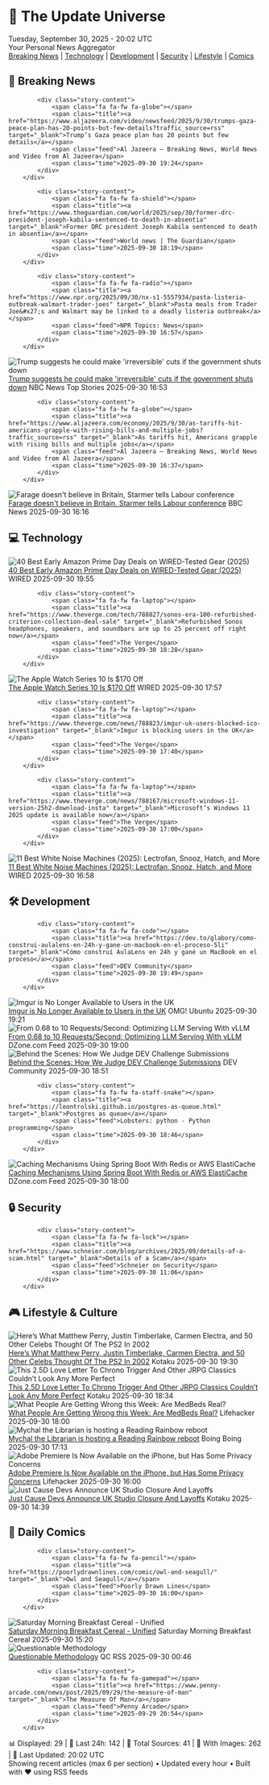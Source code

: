 <!-- Processing 54 RSS feeds at 2025-09-30 20:02:07 UTC -->
<!-- Processing: Poorly Drawn Lines -->
<!-- Processing: Garfield -->
<!-- Processing: Questionable Content -->
<!-- Processing: CNN Top Stories -->
<!-- Processing: CNN Breaking News -->
<!-- Processing: BBC World News -->
<!-- Processing: Al Jazeera Breaking News -->
<!-- Processing: CBC News -->
<!-- Error processing https://rss.cbc.ca/lineup/topstories.xml: The read operation timed out -->
<!-- Processing: Associated Press Breaking -->
<!-- Processing: NBC News Breaking -->
<!-- Processing: Guardian World News -->
<!-- Processing: Sky News World -->
<!-- Processing: The Verge -->
<!-- Processing: O'Reilly Radar -->
<!-- Processing: WIRED -->
<!-- Processing: Dev.to -->
<!-- Processing: It's FOSS -->
<!-- Processing: OMG! Ubuntu -->
<!-- Processing: DistroWatch -->
<!-- Processing: Linux.com -->
<!-- Processing: Ubuntu Blog -->
<!-- Processing: InfoQ -->
<!-- Processing: DZone -->
<!-- Processing: Martin Fowler -->
<!-- Processing: Kotaku -->
<!-- Processing: Krebs on Security -->
<!-- Generated 8 new posts out of 26 feeds processed -->
<div class="newspaper-header">
    <h1 class="newspaper-title">📰 The Update Universe</h1>
    <div class="newspaper-date">Tuesday, September 30, 2025 - 20:02 UTC</div>
    <div class="newspaper-subtitle">Your Personal News Aggregator</div>
</div>

<div class="newspaper-nav">
    <a href="#breaking">Breaking News</a> |
    <a href="#tech">Technology</a> |
    <a href="#dev">Development</a> |
    <a href="#security">Security</a> |
    <a href="#lifestyle">Lifestyle</a> |
    <a href="#webcomics">Comics</a>
</div>

<div class="news-section breaking-news" id="breaking">
<h2 class="section-header">🚨 Breaking News</h2>
<div class="stories-container">
<div class="story">
            
            <div class="story-content">
                <span class="fa fa-fw fa-globe"></span>
                <span class="title"><a href="https://www.aljazeera.com/video/newsfeed/2025/9/30/trumps-gaza-peace-plan-has-20-points-but-few-details?traffic_source=rss" target="_blank">Trump’s Gaza peace plan has 20 points but few details</a></span>
                <span class="feed">Al Jazeera – Breaking News, World News and Video from Al Jazeera</span>
                <span class="time">2025-09-30 19:24</span>
            </div>
        </div>
<div class="story">
            
            <div class="story-content">
                <span class="fa fa-fw fa-shield"></span>
                <span class="title"><a href="https://www.theguardian.com/world/2025/sep/30/former-drc-president-joseph-kabila-sentenced-to-death-in-absentia" target="_blank">Former DRC president Joseph Kabila sentenced to death in absentia</a></span>
                <span class="feed">World news | The Guardian</span>
                <span class="time">2025-09-30 18:19</span>
            </div>
        </div>
<div class="story">
            
            <div class="story-content">
                <span class="fa fa-fw fa-radio"></span>
                <span class="title"><a href="https://www.npr.org/2025/09/30/nx-s1-5557934/pasta-listeria-outbreak-walmart-trader-joes" target="_blank">Pasta meals from Trader Joe&#x27;s and Walmart may be linked to a deadly listeria outbreak</a></span>
                <span class="feed">NPR Topics: News</span>
                <span class="time">2025-09-30 16:57</span>
            </div>
        </div>
<div class="story">
            <img src="https://media-cldnry.s-nbcnews.com/image/upload/t_fit_1500w/mpx/2704722219/2025_09/1759251187563_now_brk_trump_shutdown_irreversible_250930_1920x1080-0il6bu.jpg" alt="Trump suggests he could make &#x27;irreversible&#x27; cuts if the government shuts down" class="story-image" loading="lazy" onerror="this.style.display='none'">
            <div class="story-content">
                <span class="fa fa-fw fa-broadcast-tower"></span>
                <span class="title"><a href="https://www.nbcnews.com/now/video/trump-suggests-he-could-make-irreversible-cuts-if-the-government-shuts-down-248748101925" target="_blank">Trump suggests he could make &#x27;irreversible&#x27; cuts if the government shuts down</a></span>
                <span class="feed">NBC News Top Stories</span>
                <span class="time">2025-09-30 16:53</span>
            </div>
        </div>
<div class="story">
            
            <div class="story-content">
                <span class="fa fa-fw fa-globe"></span>
                <span class="title"><a href="https://www.aljazeera.com/economy/2025/9/30/as-tariffs-hit-americans-grapple-with-rising-bills-and-multiple-jobs?traffic_source=rss" target="_blank">As tariffs hit, Americans grapple with rising bills and multiple jobs</a></span>
                <span class="feed">Al Jazeera – Breaking News, World News and Video from Al Jazeera</span>
                <span class="time">2025-09-30 16:37</span>
            </div>
        </div>
<div class="story">
            <img src="https://ichef.bbci.co.uk/ace/standard/240/cpsprodpb/8728/live/ea872ce0-9e13-11f0-b741-177e3e2c2fc7.jpg" alt="Farage doesn&#x27;t believe in Britain, Starmer tells Labour conference" class="story-image" loading="lazy" onerror="this.style.display='none'">
            <div class="story-content">
                <span class="fa fa-fw fa-flag"></span>
                <span class="title"><a href="https://www.bbc.com/news/articles/c749vy43l74o?at_medium=RSS&at_campaign=rss" target="_blank">Farage doesn&#x27;t believe in Britain, Starmer tells Labour conference</a></span>
                <span class="feed">BBC News</span>
                <span class="time">2025-09-30 16:16</span>
            </div>
        </div>
</div>
</div>
<div class="news-section tech-news" id="tech">
<h2 class="section-header">💻 Technology</h2>
<div class="stories-container">
<div class="story">
            <img src="https://media.wired.com/photos/68dad2557c8ce51335c5e1c4/master/pass/EARLY%20PRIME%20DAY%20DEALS_A.jpg" alt="40 Best Early Amazon Prime Day Deals on WIRED-Tested Gear (2025)" class="story-image" loading="lazy" onerror="this.style.display='none'">
            <div class="story-content">
                <span class="fa fa-fw fa-bolt"></span>
                <span class="title"><a href="https://www.wired.com/story/early-prime-day-deals-october-2025/" target="_blank">40 Best Early Amazon Prime Day Deals on WIRED-Tested Gear (2025)</a></span>
                <span class="feed">WIRED</span>
                <span class="time">2025-09-30 19:55</span>
            </div>
        </div>
<div class="story">
            
            <div class="story-content">
                <span class="fa fa-fw fa-laptop"></span>
                <span class="title"><a href="https://www.theverge.com/tech/788827/sonos-era-100-refurbished-criterion-collection-deal-sale" target="_blank">Refurbished Sonos headphones, speakers, and soundbars are up to 25 percent off right now</a></span>
                <span class="feed">The Verge</span>
                <span class="time">2025-09-30 18:28</span>
            </div>
        </div>
<div class="story">
            <img src="https://media.wired.com/photos/68dc0f06c39f3e48235a90a5/master/pass/Save%20over%20$170%20on%20the%20Apple%20Watch%20Series%2010.png" alt="The Apple Watch Series 10 Is $170 Off" class="story-image" loading="lazy" onerror="this.style.display='none'">
            <div class="story-content">
                <span class="fa fa-fw fa-bolt"></span>
                <span class="title"><a href="https://www.wired.com/story/apple-watch-series-10-deal-1025/" target="_blank">The Apple Watch Series 10 Is $170 Off</a></span>
                <span class="feed">WIRED</span>
                <span class="time">2025-09-30 17:57</span>
            </div>
        </div>
<div class="story">
            
            <div class="story-content">
                <span class="fa fa-fw fa-laptop"></span>
                <span class="title"><a href="https://www.theverge.com/news/788823/imgur-uk-users-blocked-ico-investigation" target="_blank">Imgur is blocking users in the UK</a></span>
                <span class="feed">The Verge</span>
                <span class="time">2025-09-30 17:40</span>
            </div>
        </div>
<div class="story">
            
            <div class="story-content">
                <span class="fa fa-fw fa-laptop"></span>
                <span class="title"><a href="https://www.theverge.com/news/788167/microsoft-windows-11-version-25h2-download-insta" target="_blank">Microsoft’s Windows 11 2025 update is available now</a></span>
                <span class="feed">The Verge</span>
                <span class="time">2025-09-30 17:00</span>
            </div>
        </div>
<div class="story">
            <img src="https://media.wired.com/photos/68a7cf30e524b9c62e762847/master/pass/The%20Best%20White-Noise%20Machines%20for%20a%20Blissful%20Night%E2%80%99s%20Sleep.png" alt="11 Best White Noise Machines (2025): Lectrofan, Snooz, Hatch, and More" class="story-image" loading="lazy" onerror="this.style.display='none'">
            <div class="story-content">
                <span class="fa fa-fw fa-bolt"></span>
                <span class="title"><a href="https://www.wired.com/gallery/best-white-noise-machine/" target="_blank">11 Best White Noise Machines (2025): Lectrofan, Snooz, Hatch, and More</a></span>
                <span class="feed">WIRED</span>
                <span class="time">2025-09-30 16:58</span>
            </div>
        </div>
</div>
</div>
<div class="news-section dev-news" id="dev">
<h2 class="section-header">🛠️ Development</h2>
<div class="stories-container">
<div class="story">
            
            <div class="story-content">
                <span class="fa fa-fw fa-code"></span>
                <span class="title"><a href="https://dev.to/glabory/como-construi-aulalens-en-24h-y-gane-un-macbook-en-el-proceso-5li" target="_blank">Cómo construí AulaLens en 24h y gané un MacBook en el proceso</a></span>
                <span class="feed">DEV Community</span>
                <span class="time">2025-09-30 19:49</span>
            </div>
        </div>
<div class="story">
            <img src="https://i0.wp.com/www.omgubuntu.co.uk/wp-content/uploads/2025/09/imgur-hero.jpg?resize=406%2C232&amp;ssl=1" alt="Imgur is No Longer Available to Users in the UK" class="story-image" loading="lazy" onerror="this.style.display='none'">
            <div class="story-content">
                <span class="fa fa-fw fa-ubuntu"></span>
                <span class="title"><a href="https://www.omgubuntu.co.uk/2025/09/imgur-not-accessible-in-uk-ico" target="_blank">Imgur is No Longer Available to Users in the UK</a></span>
                <span class="feed">OMG! Ubuntu</span>
                <span class="time">2025-09-30 19:21</span>
            </div>
        </div>
<div class="story">
            <img src="https://dz2cdn1.dzone.com/thumbnail?fid=18667347&w=600" alt="From 0.68 to 10 Requests/Second: Optimizing LLM Serving With vLLM" class="story-image" loading="lazy" onerror="this.style.display='none'">
            <div class="story-content">
                <span class="fa fa-fw fa-newspaper"></span>
                <span class="title"><a href="https://dzone.com/articles/optimizing-llm-serving-with-vllm" target="_blank">From 0.68 to 10 Requests/Second: Optimizing LLM Serving With vLLM</a></span>
                <span class="feed">DZone.com Feed</span>
                <span class="time">2025-09-30 19:00</span>
            </div>
        </div>
<div class="story">
            <img src="https://media2.dev.to/dynamic/image/width=800%2Cheight=%2Cfit=scale-down%2Cgravity=auto%2Cformat=auto/https%3A%2F%2Fdev-to-uploads.s3.amazonaws.com%2Fuploads%2Forganization%2Fprofile_image%2F1%2Fd908a186-5651-4a5a-9f76-15200bc6801f.jpg" alt="Behind the Scenes: How We Judge DEV Challenge Submissions" class="story-image" loading="lazy" onerror="this.style.display='none'">
            <div class="story-content">
                <span class="fa fa-fw fa-code"></span>
                <span class="title"><a href="https://dev.to/devteam/behind-the-scenes-how-we-judge-dev-challenge-submissions-ki2" target="_blank">Behind the Scenes: How We Judge DEV Challenge Submissions</a></span>
                <span class="feed">DEV Community</span>
                <span class="time">2025-09-30 18:51</span>
            </div>
        </div>
<div class="story">
            
            <div class="story-content">
                <span class="fa fa-fw fa-staff-snake"></span>
                <span class="title"><a href="https://leontrolski.github.io/postgres-as-queue.html" target="_blank">Postgres as queue</a></span>
                <span class="feed">Lobsters: python - Python programming</span>
                <span class="time">2025-09-30 18:46</span>
            </div>
        </div>
<div class="story">
            <img src="https://dz2cdn1.dzone.com/thumbnail?fid=18668761&w=600" alt="Caching Mechanisms Using Spring Boot With Redis or AWS ElastiCache" class="story-image" loading="lazy" onerror="this.style.display='none'">
            <div class="story-content">
                <span class="fa fa-fw fa-newspaper"></span>
                <span class="title"><a href="https://dzone.com/articles/caching-spring-boot-redis-elasticache" target="_blank">Caching Mechanisms Using Spring Boot With Redis or AWS ElastiCache</a></span>
                <span class="feed">DZone.com Feed</span>
                <span class="time">2025-09-30 18:00</span>
            </div>
        </div>
</div>
</div>
<div class="news-section security-news" id="security">
<h2 class="section-header">🔒 Security</h2>
<div class="stories-container">
<div class="story">
            
            <div class="story-content">
                <span class="fa fa-fw fa-lock"></span>
                <span class="title"><a href="https://www.schneier.com/blog/archives/2025/09/details-of-a-scam.html" target="_blank">Details of a Scam</a></span>
                <span class="feed">Schneier on Security</span>
                <span class="time">2025-09-30 11:06</span>
            </div>
        </div>
</div>
</div>
<div class="news-section lifestyle-news" id="lifestyle">
<h2 class="section-header">🎮 Lifestyle & Culture</h2>
<div class="stories-container">
<div class="story">
            <img src="https://kotaku.com/app/uploads/2025/09/fix.jpg" alt="Here’s What Matthew Perry, Justin Timberlake, Carmen Electra, and 50 Other Celebs Thought Of The PS2 In 2002" class="story-image" loading="lazy" onerror="this.style.display='none'">
            <div class="story-content">
                <span class="fa fa-fw fa-gamepad"></span>
                <span class="title"><a href="https://kotaku.com/matthew-perry-justin-timberlake-carmen-electra-50-celebs-ps2-2002-sony-2000630325" target="_blank">Here’s What Matthew Perry, Justin Timberlake, Carmen Electra, and 50 Other Celebs Thought Of The PS2 In 2002</a></span>
                <span class="feed">Kotaku</span>
                <span class="time">2025-09-30 19:30</span>
            </div>
        </div>
<div class="story">
            <img src="https://kotaku.com/app/uploads/2025/09/Threads-of-Time.jpg" alt="This 2.5D Love Letter To Chrono Trigger And Other JRPG Classics Couldn’t Look Any More Perfect" class="story-image" loading="lazy" onerror="this.style.display='none'">
            <div class="story-content">
                <span class="fa fa-fw fa-gamepad"></span>
                <span class="title"><a href="https://kotaku.com/threads-time-trailer-chrono-trigger-jrpg-sea-stars-2000630296" target="_blank">This 2.5D Love Letter To Chrono Trigger And Other JRPG Classics Couldn’t Look Any More Perfect</a></span>
                <span class="feed">Kotaku</span>
                <span class="time">2025-09-30 18:34</span>
            </div>
        </div>
<div class="story">
            <img src="https://lifehacker.com/imagery/articles/01K6BRAQZV311FSYVNM8D86EXM/hero-image.png" alt="What People Are Getting Wrong this Week: Are MedBeds Real?" class="story-image" loading="lazy" onerror="this.style.display='none'">
            <div class="story-content">
                <span class="fa fa-fw fa-life-ring"></span>
                <span class="title"><a href="https://lifehacker.com/entertainment/are-medbeds-real?utm_medium=RSS" target="_blank">What People Are Getting Wrong this Week: Are MedBeds Real?</a></span>
                <span class="feed">Lifehacker</span>
                <span class="time">2025-09-30 18:00</span>
            </div>
        </div>
<div class="story">
            <img src="https://i0.wp.com/boingboing.net/wp-content/uploads/2025/09/Image-YouTube-Reading-Rainbow.jpg?fit=1080%2C675&amp;quality=60&amp;ssl=1" alt="Mychal the Librarian is hosting a Reading Rainbow reboot" class="story-image" loading="lazy" onerror="this.style.display='none'">
            <div class="story-content">
                <span class="fa fa-fw fa-arrow-right"></span>
                <span class="title"><a href="https://boingboing.net/2025/09/30/mychal-the-librarian-is-hosting-a-reading-rainbow-reboot.html" target="_blank">Mychal the Librarian is hosting a Reading Rainbow reboot</a></span>
                <span class="feed">Boing Boing</span>
                <span class="time">2025-09-30 17:13</span>
            </div>
        </div>
<div class="story">
            <img src="https://lifehacker.com/imagery/articles/01K4AJ9SA1YWJ6N5FNMBQ8VZEQ/hero-image.jpg" alt="Adobe Premiere Is Now Available on the iPhone, but Has Some Privacy Concerns" class="story-image" loading="lazy" onerror="this.style.display='none'">
            <div class="story-content">
                <span class="fa fa-fw fa-life-ring"></span>
                <span class="title"><a href="https://lifehacker.com/tech/adobe-premiere-iphone-privacy-concerns?utm_medium=RSS" target="_blank">Adobe Premiere Is Now Available on the iPhone, but Has Some Privacy Concerns</a></span>
                <span class="feed">Lifehacker</span>
                <span class="time">2025-09-30 16:00</span>
            </div>
        </div>
<div class="story">
            <img src="https://kotaku.com/app/uploads/2023/10/7bfff71f25a1db278914b6e5c33a7ed8.jpg" alt="Just Cause Devs Announce UK Studio Closure And Layoffs" class="story-image" loading="lazy" onerror="this.style.display='none'">
            <div class="story-content">
                <span class="fa fa-fw fa-gamepad"></span>
                <span class="title"><a href="https://kotaku.com/just-cause-devs-announce-uk-studio-closing-and-layoffs-contraband-xbox-2000630245" target="_blank">Just Cause Devs Announce UK Studio Closure And Layoffs</a></span>
                <span class="feed">Kotaku</span>
                <span class="time">2025-09-30 14:39</span>
            </div>
        </div>
</div>
</div>
<div class="news-section webcomics-section" id="webcomics">
<h2 class="section-header">🎨 Daily Comics</h2>
<div class="stories-container">
<div class="story">
            
            <div class="story-content">
                <span class="fa fa-fw fa-pencil"></span>
                <span class="title"><a href="https://poorlydrawnlines.com/comic/owl-and-seagull/" target="_blank">Owl and Seagull</a></span>
                <span class="feed">Poorly Drawn Lines</span>
                <span class="time">2025-09-30 16:00</span>
            </div>
        </div>
<div class="story">
            <img src="https://www.smbc-comics.com/comics/1758852911-20250930.png" alt="Saturday Morning Breakfast Cereal - Unified" class="story-image" loading="lazy" onerror="this.style.display='none'">
            <div class="story-content">
                <span class="fa fa-fw fa-smile"></span>
                <span class="title"><a href="https://www.smbc-comics.com/comic/unified" target="_blank">Saturday Morning Breakfast Cereal - Unified</a></span>
                <span class="feed">Saturday Morning Breakfast Cereal</span>
                <span class="time">2025-09-30 15:20</span>
            </div>
        </div>
<div class="story">
            <img src="http://www.questionablecontent.net/comics/5668.png" alt="Questionable Methodology" class="story-image" loading="lazy" onerror="this.style.display='none'">
            <div class="story-content">
                <span class="fa fa-fw fa-music"></span>
                <span class="title"><a href="http://questionablecontent.net/view.php?comic=5668" target="_blank">Questionable Methodology</a></span>
                <span class="feed">QC RSS</span>
                <span class="time">2025-09-30 00:46</span>
            </div>
        </div>
<div class="story">
            
            <div class="story-content">
                <span class="fa fa-fw fa-gamepad"></span>
                <span class="title"><a href="https://www.penny-arcade.com/news/post/2025/09/29/the-measure-of-man" target="_blank">The Measure Of Man</a></span>
                <span class="feed">Penny Arcade</span>
                <span class="time">2025-09-29 20:54</span>
            </div>
        </div>
</div>
</div>

<div class="newspaper-footer">
    <div class="stats">
        📊 Displayed: 29 | 📅 Last 24h: 142 | 📡 Total Sources: 41 | 📸 With Images: 262 |
        🔄 Last Updated: 20:02 UTC
    </div>
    <div class="footer-note">
        Showing recent articles (max 6 per section) • Updated every hour • Built with ❤️ using RSS feeds
    </div>
</div>
